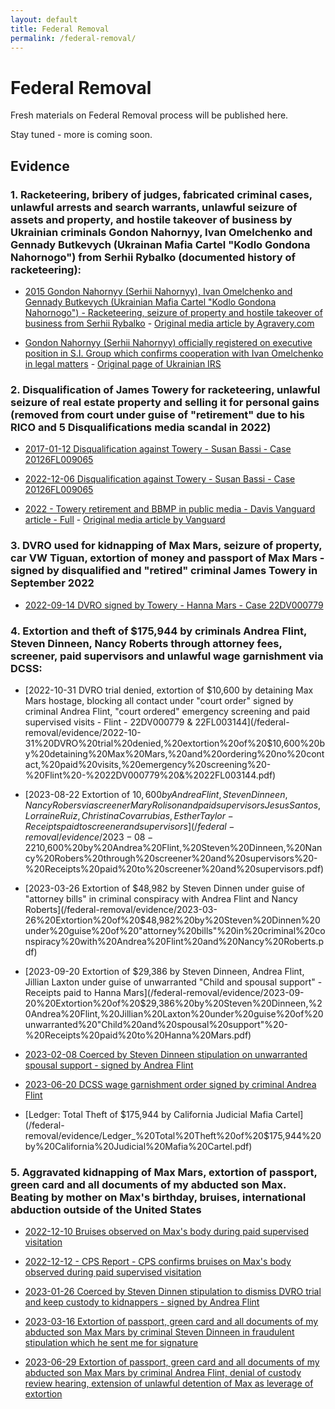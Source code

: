 ```yaml
---
layout: default
title: Federal Removal
permalink: /federal-removal/
---
```


# Federal Removal
Fresh materials on Federal Removal process will be published here.  
  
Stay tuned - more is coming soon.  

## Evidence


### 1. Racketeering, bribery of judges, fabricated criminal cases, unlawful arrests and search warrants, unlawful seizure of assets and property, and hostile takeover of business by Ukrainian criminals Gondon Nahornyy, Ivan Omelchenko and Gennady Butkevych (Ukrainan Mafia Cartel "Kodlo Gondona Nahornogo") from Serhii Rybalko (documented history of racketeering):
- [2015 Gondon Nahornyy (Serhii Nahornyy), Ivan Omelchenko and Gennady Butkevych (Ukrainian Mafia Cartel "Kodlo Gondona Nahornogo") - Racketeering, seizure of property and hostile takeover of business from Serhii Rybalko](/federal-removal/evidence/2015%20Gondon%20Nahornyy%20and%20Ivan%20Omelchenko%20-%20Racketeering%20and%20hostile%20takeover%20of%20business%20from%20Serhii%20Rybalko%20by%20Ukrainian%20Mafia%20Cartel.pdf) - [Original media article by Agravery.com](https://agravery.com/uk/posts/show/nove-zitta-pisla-rozlucenna-istoria-sgroup)

- [Gondon Nahornyy (Serhii Nahornyy) officially registered on executive position in S.I. Group which confirms cooperation with Ivan Omelchenko in legal matters](/federal-removal/evidence/2015%20Serhiy%20Nahornyy%20S.I.%20GROUP%20TRANS%20—%20USREOU%20code%2035042793.pdf) - [Original page of Ukrainian IRS](https://youcontrol.com.ua/catalog/company_details/35042793/)
  
  
### 2. Disqualification of James Towery for racketeering, unlawful seizure of real estate property and selling it for personal gains (removed from court under guise of "retirement" due to his RICO and 5 Disqualifications media scandal in 2022) 

- [2017-01-12 Disqualification against Towery - Susan Bassi - Case 20126FL009065](/federal-removal/evidence/2017-01-12%20Disqualification%20against%20Towery%20-%20Susan%20Bassi%20-%20Case%2020126FL009065.pdf) 

- [2022-12-06 Disqualification against Towery - Susan Bassi - Case 20126FL009065](/federal-removal/evidence/2022-12-06%20Disqualification%20against%20Towery%20-%20Susan%20Bassi%20-%20Case%2020126FL009065.pdf) 

- [2022 - Towery retirement and BBMP in public media - Davis Vanguard article - Full](/federal-removal/evidence/2022%20-%20Towery%20retirement%20and%20BBMP%20in%20public%20media%20-%20Davis%20Vanguard%20article.pdf) - [Original media article by Vanguard](https://davisvanguard.org/2023/04/silicon-valley-judge-retires-amidst-disclosure-scandal/)
  
### 3. DVRO used for kidnapping of Max Mars, seizure of property, car VW Tiguan, extortion of money and passport of Max Mars - signed by disqualified and "retired" criminal James Towery in September 2022

- [2022-09-14 DVRO signed by Towery - Hanna Mars - Case 22DV000779](/federal-removal/evidence/2022-09-14%20DVRO%20signed%20by%20Towery%20-%20Hanna%20Mars%20-%20Case%2022DV000779.pdf)
  
  
### 4. Extortion and theft of $175,944 by criminals Andrea Flint, Steven Dinneen, Nancy Roberts through attorney fees, screener, paid supervisors and unlawful wage garnishment via DCSS:

- [2022-10-31 DVRO trial denied, extortion of $10,600 by detaining Max Mars hostage, blocking all contact under "court order" signed by criminal Andrea Flint, "court ordered" emergency screening and paid supervised visits - Flint - 22DV000779 & 22FL003144](/federal-removal/evidence/2022-10-31%20DVRO%20trial%20denied,%20extortion%20of%20$10,600%20by%20detaining%20Max%20Mars,%20and%20ordering%20no%20contact,%20paid%20visits,%20emergency%20screening%20-%20Flint%20-%2022DV000779%20&%2022FL003144.pdf)

- [2023-08-22 Extortion of $10,600 by Andrea Flint, Steven Dinneen, Nancy Robers via screener Mary Rolison and paid supervisors Jesus Santos, Lorraine Ruiz, Christina Covarrubias, Esther Taylor - Receipts paid to screener and supervisors](/federal-removal/evidence/2023-08-22%20Extortion%20of%20$10,600%20by%20Andrea%20Flint,%20Steven%20Dinneen,%20Nancy%20Robers%20through%20screener%20and%20supervisors%20-%20Receipts%20paid%20to%20screener%20and%20supervisors.pdf)

- [2023-03-26 Extortion of $48,982 by Steven Dinnen under guise of "attorney bills" in criminal conspiracy with Andrea Flint and Nancy Roberts](/federal-removal/evidence/2023-03-26%20Extortion%20of%20$48,982%20by%20Steven%20Dinnen%20under%20guise%20of%20"attorney%20bills"%20in%20criminal%20conspiracy%20with%20Andrea%20Flint%20and%20Nancy%20Roberts.pdf)

- [2023-09-20 Extortion of $29,386 by Steven Dinneen, Andrea Flint, Jillian Laxton under guise of unwarranted "Child and spousal support" - Receipts paid to Hanna Mars](/federal-removal/evidence/2023-09-20%20Extortion%20of%20$29,386%20by%20Steven%20Dinneen,%20Andrea%20Flint,%20Jillian%20Laxton%20under%20guise%20of%20unwarranted%20"Child%20and%20spousal%20support"%20-%20Receipts%20paid%20to%20Hanna%20Mars.pdf)

- [2023-02-08 Coerced by Steven Dinneen stipulation on unwarranted spousal support - signed by Andrea Flint](/federal-removal/evidence/2023-02-08%20Coerced%20by%20Steven%20Dinneen%20stipulation%20on%20unwarranted%20spousal%20support%20-%20signed%20by%20Andrea%20Flint.pdf)

- [2023-06-20 DCSS wage garnishment order signed by criminal Andrea Flint](/federal-removal/evidence/2023-06-20%20DCSS%20wage%20garnishment%20order%20signed%20by%20Andrea%20Flint%20-%20Nancy%20Roberts.pdf)

- [Ledger: Total Theft of $175,944 by California Judicial Mafia Cartel](/federal-removal/evidence/Ledger_%20Total%20Theft%20of%20$175,944%20by%20California%20Judicial%20Mafia%20Cartel.pdf)

### 5. Aggravated kidnapping of Max Mars, extortion of passport, green card and all documents of my abducted son Max. Beating by mother on Max's birthday, bruises, international abduction outside of the United States

- [2022-12-10 Bruises observed on Max's body during paid supervised visitation](/federal-removal/evidence/2022-12-10%20Bruises%20observed%20on%20Max's%20body%20during%20paid%20supervised%20visitation.pdf)

- [2022-12-12 - CPS Report - CPS confirms bruises on Max's body observed during paid supervised visitation](/federal-removal/evidence/2022-12-12%20-%20CPS%20Report%20-%20CPS%20confirms%20bruises%20on%20Max's%20body%20observed%20during%20paid%20supervised%20visitation.pdf)

- [2023-01-26 Coerced by Steven Dinnen stipulation to dismiss DVRO trial and keep custody to kidnappers - signed by Andrea Flint](/federal-removal/evidence/2023-01-26%20Coerced%20by%20Steven%20Dinnen%20stipulation%20to%20dismiss%20DVRO%20trial%20and%20keep%20custody%20to%20kidnappers%20-%20signed%20by%20Andrea%20Flint.pdf)


- [2023-03-16 Extortion of passport, green card and all documents of my abducted son Max Mars by criminal Steven Dinneen in fraudulent stipulation which he sent me for signature](/federal-removal/evidence/2023-03-16%20Extortion%20of%20passport,%20green%20card%20and%20all%20documents%20of%20my%20abducted%20son%20Max%20Mars%20by%20Steven%20Dinneen%20in%20fraudulent%20stipulation%20which%20he%20sent%20me%20for%20signature.pdf)

- [2023-06-29 Extortion of passport, green card and all documents of my abducted son Max Mars by criminal Andrea Flint, denial of custody review hearing, extension of unlawful detention of Max as leverage of extortion](/federal-removal/evidence/2023-06-29%20Extortion%20of%20passport%20and%20documents%20of%20Max%20Mars%20by%20Andrea%20Flint,%20denial%20of%20custody%20review%20hearing,%20extension%20of%20unlawful%20detention%20of%20Max%20as%20leverage%20of%20extortion.pdf)


